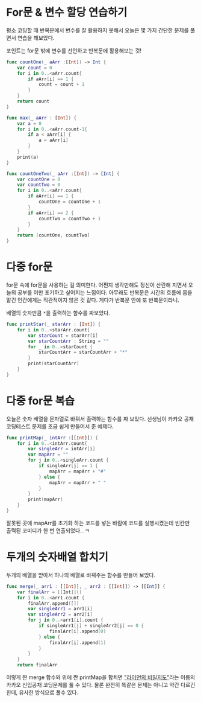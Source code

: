 # For문 & 변수 할당 연습하기


평소 코딩할 때 반복문에서 변수를 잘 활용하지 못해서
오늘은 몇 가지 간단한 문제를 풀면서 연습을 해보았다.


포인트는 for문 밖에 변수를 선언하고 반복문에 활용해보는 것!

```swift
func countOne(_ aArr :[Int]) -> Int {
    var count = 0
    for i in 0..<aArr.count{
        if aArr[i] == 1 {
            count = count + 1
        }
    }
    return count
}

func max(_ aArr : [Int]) {
    var a = 0
    for i in 0..<aArr.count-1{
        if a < aArr[i] {
            a = aArr[i]
        }
    }
    print(a)
}

func countOneTwo(_ aArr :[Int]) -> [Int] {
    var countOne = 0
    var countTwo = 0
    for i in 0..<aArr.count{
        if aArr[i] == 1 {
            countOne = countOne + 1
        }
        if aArr[i] == 2 {
            countTwo = countTwo + 1
        }
    }
    return [countOne, countTwo]
}
```


# 다중 for문

for문 속에 for문을 사용하는 걸 의미한다. 어쩐지 생각만해도 정신이 산란해 지면서 오늘의 공부를 이만 포기하고 싶어지는 느낌이다. 아무래도 반복문은 시간의 흐름에 몸을 맡긴 인간에게는 직관적이지 않은 것 같다. 게다가 반복문 안에 또 반복문이라니.


배열의 숫자만큼 `*`을 출력하는 함수를 짜보았다.

```swift
func printStar(_ starArr : [Int]) {
    for i in 0..<starArr.count{
        var starCount = starArr[i]
        var starCountArr : String = ""
        for _ in 0..<starCount {
            starCountArr = starCountArr + "*"
        }
        print(starCountArr)
    }
}
```

# 다중 for문 복습

오늘은 숫자 배열을 문자열로 바꿔서 출력하는 함수를 짜 보았다.
선생님이 카카오 공채 코딩테스트 문제를 조금 쉽게 만들어서 준 예제다.

```swift
func printMap(_ intArr :[[Int]]) {
    for i in 0..<intArr.count{
        var singleArr = intArr[i]
        var mapArr = ""
        for j in 0..<singleArr.count {
            if singleArr[j] == 1 {
                mapArr = mapArr + "#"
            } else {
                mapArr = mapArr + " "
            }
        }
        print(mapArr)
    }
}
```
잘못된 곳에 mapArr를 초기화 하는 코드를 넣는 바람에
코드를 실행시켰는데 빈칸만 출력된 코미디가 한 번 연출되었다...ㅋ


# 두개의 숫자배열 합치기

두개의 배열을 받아서 하나의 배열로 바꿔주는 함수를 만들어 보았다.

```swift
func merge(_ arr1 : [[Int]], _ arr2 : [[Int]]) -> [[Int]] {
    var finalArr = [[Int]]()
    for i in 0..<arr1.count {
        finalArr.append([])
        var singleArr1 = arr1[i]
        var singleArr2 = arr2[i]
        for j in 0..<arr1[i].count {
            if singleArr1[j] + singleArr2[j] == 0 {
                finalArr[i].append(0)
            } else {
                finalArr[i].append(1)
            }
        }
    }
    return finalArr
```

이렇게 짠 merge 함수와 위에 짠 printMap을 합치면
["라이언의 비밀지도"](http://tech.kakao.com/2017/09/27/kakao-blind-recruitment-round-1/)라는 이름의 카카오 신입공채 코딩문제를 풀 수 있다.
물론 완전히 똑같은 문제는 아니고 약간 다르긴한데, 유사한 방식으로 풀수 있다. 
